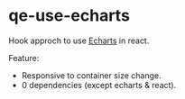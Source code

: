 # qe-use-echarts

Hook approch to use [Echarts](https://echarts.apache.org/) in react.

Feature:
- Responsive to container size change.
- 0 dependencies (except echarts & react).